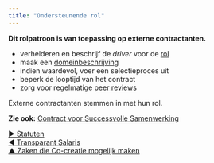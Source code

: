 ```yaml
---
title: "Ondersteunende rol"
---
```



**Dit rolpatroon is van toepassing op externe contractanten.**

- verhelderen en beschrijf de <dfn data-info="Driver van de Organisatie: Een driver is het motief van een persoon of groep om te reageren op een specifieke situatie. Een driver is een **driver van de organisatie** als een reactie op deze driver de organisatie zou helpen om waarde te genereren, verspilling te elimineren of schade te voorkomen.">driver</dfn> voor de [rol](role.html)
- maak een [domeinbeschrijving](clarify-domains.html)
- indien waardevol, voer een selectieproces uit
- beperk de looptijd van het contract
- zorg voor regelmatige [peer reviews](peer-review.html)

Externe contractanten stemmen in met hun rol.

**Zie ook:** [Contract voor Successvolle Samenwerking](contract-for-successful-collaboration.html)

[&#9654; Statuten](bylaws.html)<br/>[&#9664; Transparant Salaris](transparent-salary.html)<br/>[&#9650; Zaken die Co-creatie mogelijk maken](enablers-of-collaboration.html)

